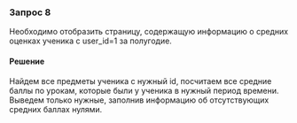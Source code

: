 ### Запрос 8

Необходимо отобразить страницу, содержащую информацию о средних оценках ученика c user_id=1 за полугодие.

#### Решение

Найдем все предметы ученика с нужный id, посчитаем все средние баллы по урокам, которые были у ученика в нужный период времени.
Выведем только нужные, заполнив информацию об отсутствующих средних баллах нулями.
